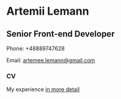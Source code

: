 # Artemii Lemann
## Senior Front-end Developer

Phone: +48889747628

Email: artemee.lemann@gmail.com


### CV 

My experience [in more detail](https://lemonypie.github.io)
